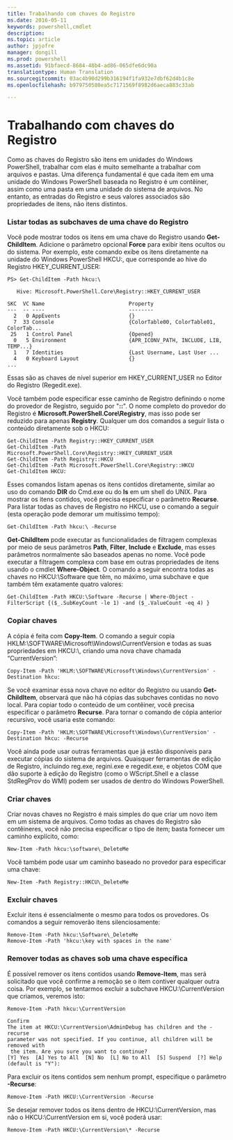 ```yaml
---
title: Trabalhando com chaves do Registro
ms.date: 2016-05-11
keywords: powershell,cmdlet
description: 
ms.topic: article
author: jpjofre
manager: dongill
ms.prod: powershell
ms.assetid: 91bfaecd-8684-48b4-ad86-065dfe6dc90a
translationtype: Human Translation
ms.sourcegitcommit: 03ac4b90d299b316194f1fa932e7dbf62d4b1c8e
ms.openlocfilehash: b979750580ea5c7171569f8982d6aeca883c33ab

---
```


# Trabalhando com chaves do Registro
Como as chaves do Registro são itens em unidades do Windows PowerShell, trabalhar com elas é muito semelhante a trabalhar com arquivos e pastas. Uma diferença fundamental é que cada item em uma unidade do Windows PowerShell baseada no Registro é um contêiner, assim como uma pasta em uma unidade do sistema de arquivos. No entanto, as entradas do Registro e seus valores associados são propriedades de itens, não itens distintos.

### Listar todas as subchaves de uma chave do Registro
Você pode mostrar todos os itens em uma chave do Registro usando **Get\-ChildItem**. Adicione o parâmetro opcional **Force** para exibir itens ocultos ou do sistema. Por exemplo, este comando exibe os itens diretamente na unidade do Windows PowerShell HKCU:, que corresponde ao hive do Registro HKEY\_CURRENT\_USER:

```
PS> Get-ChildItem -Path hkcu:\

   Hive: Microsoft.PowerShell.Core\Registry::HKEY_CURRENT_USER

SKC  VC Name                           Property
---  -- ----                           --------
  2   0 AppEvents                      {}
  7  33 Console                        {ColorTable00, ColorTable01, ColorTab...
 25   1 Control Panel                  {Opened}
  0   5 Environment                    {APR_ICONV_PATH, INCLUDE, LIB, TEMP...}
  1   7 Identities                     {Last Username, Last User ...
  4   0 Keyboard Layout                {}
...
```

Essas são as chaves de nível superior em HKEY\_CURRENT\_USER no Editor do Registro (Regedit.exe).

Você também pode especificar esse caminho de Registro definindo o nome do provedor de Registro, seguido por "**::**". O nome completo do provedor do Registro é **Microsoft.PowerShell.Core\\Registry**, mas isso pode ser reduzido para apenas **Registry**. Qualquer um dos comandos a seguir lista o conteúdo diretamente sob o HKCU:

```
Get-ChildItem -Path Registry::HKEY_CURRENT_USER
Get-ChildItem -Path Microsoft.PowerShell.Core\Registry::HKEY_CURRENT_USER
Get-ChildItem -Path Registry::HKCU
Get-ChildItem -Path Microsoft.PowerShell.Core\Registry::HKCU
Get-ChildItem HKCU:
```

Esses comandos listam apenas os itens contidos diretamente, similar ao uso do comando **DIR** do Cmd.exe ou do **ls** em um shell do UNIX. Para mostrar os itens contidos, você precisa especificar o parâmetro **Recurse**. Para listar todas as chaves de Registro no HKCU, use o comando a seguir (esta operação pode demorar um muitíssimo tempo):

```
Get-ChildItem -Path hkcu:\ -Recurse
```

**Get\-ChildItem** pode executar as funcionalidades de filtragem complexas por meio de seus parâmetros **Path**, **Filter**, **Include** e **Exclude**, mas esses parâmetros normalmente são baseados apenas no nome. Você pode executar a filtragem complexa com base em outras propriedades de itens usando o cmdlet **Where\-Object**. O comando a seguir encontra todas as chaves no HKCU:\\Software que têm, no máximo, uma subchave e que também têm exatamente quatro valores:

```
Get-ChildItem -Path HKCU:\Software -Recurse | Where-Object -FilterScript {($_.SubKeyCount -le 1) -and ($_.ValueCount -eq 4) }
```

### Copiar chaves
A cópia é feita com **Copy\-Item**. O comando a seguir copia HKLM:\\SOFTWARE\\Microsoft\\Windows\\CurrentVersion e todas as suas propriedades em HKCU:\\, criando uma nova chave chamada “CurrentVersion”:

```
Copy-Item -Path 'HKLM:\SOFTWARE\Microsoft\Windows\CurrentVersion' -Destination hkcu:
```

Se você examinar essa nova chave no editor do Registro ou usando **Get\-ChildItem**, observará que não há cópias das subchaves contidas no novo local. Para copiar todo o conteúdo de um contêiner, você precisa especificar o parâmetro **Recurse**. Para tornar o comando de cópia anterior recursivo, você usaria este comando:

```
Copy-Item -Path 'HKLM:\SOFTWARE\Microsoft\Windows\CurrentVersion' -Destination hkcu: -Recurse
```

Você ainda pode usar outras ferramentas que já estão disponíveis para executar cópias do sistema de arquivos. Quaisquer ferramentas de edição de Registro, incluindo reg.exe, regini.exe e regedit.exe, e objetos COM que dão suporte à edição do Registro (como o WScript.Shell e a classe StdRegProv do WMI) podem ser usados de dentro do Windows PowerShell.

### Criar chaves
Criar novas chaves no Registro é mais simples do que criar um novo item em um sistema de arquivos. Como todas as chaves do Registro são contêineres, você não precisa especificar o tipo de item; basta fornecer um caminho explícito, como:

```
New-Item -Path hkcu:\software\_DeleteMe
```

Você também pode usar um caminho baseado no provedor para especificar uma chave:

```
New-Item -Path Registry::HKCU\_DeleteMe
```

### Excluir chaves
Excluir itens é essencialmente o mesmo para todos os provedores. Os comandos a seguir removerão itens silenciosamente:

```
Remove-Item -Path hkcu:\Software\_DeleteMe
Remove-Item -Path 'hkcu:\key with spaces in the name'
```

### Remover todas as chaves sob uma chave específica
É possível remover os itens contidos usando **Remove\-Item**, mas será solicitado que você confirme a remoção se o item contiver qualquer outra coisa. Por exemplo, se tentarmos excluir a subchave HKCU:\\CurrentVersion que criamos, veremos isto:

```
Remove-Item -Path hkcu:\CurrentVersion

Confirm
The item at HKCU:\CurrentVersion\AdminDebug has children and the -recurse
parameter was not specified. If you continue, all children will be removed with
 the item. Are you sure you want to continue?
[Y] Yes  [A] Yes to All  [N] No  [L] No to All  [S] Suspend  [?] Help
(default is "Y"):
```

Para excluir os itens contidos sem nenhum prompt, especifique o parâmetro **\-Recurse**:

```
Remove-Item -Path HKCU:\CurrentVersion -Recurse
```

Se desejar remover todos os itens dentro de HKCU:\\CurrentVersion, mas não o HKCU:\\CurrentVersion em si, você poderá usar:

```
Remove-Item -Path HKCU:\CurrentVersion\* -Recurse
```




<!--HONumber=Jun16_HO4-->



